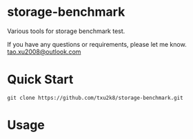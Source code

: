 # storage-benchmark
Various tools for storage benchmark test.

If you have any questions or requirements, please let me know. 
[tao.xu2008@outlook.com](tao.xu2008@outlook.com)


# Quick Start
```shell script
git clone https://github.com/txu2k8/storage-benchmark.git
```

# Usage
```python

```
